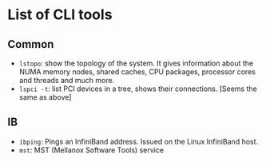 # List of CLI tools

## Common
* `lstopo`: show the topology of the system. It gives information about the NUMA memory nodes, shared caches, CPU packages, processor cores and threads and much more.
* `lspci -t`: list PCI devices in a tree, shows their connections. [Seems the same as above]

## IB
* `ibping`: Pings an InfiniBand address. Issued on the Linux InfiniBand host.
* `mst`: MST (Mellanox Software Tools) service
